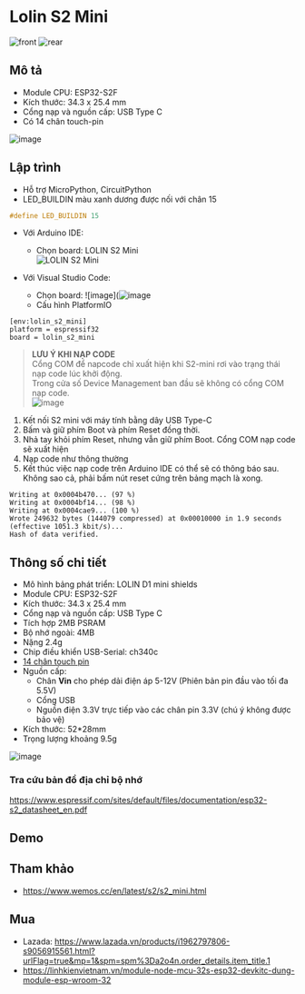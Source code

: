 # Lolin S2 Mini

 ![front](https://www.wemos.cc/en/latest/_static/boards/s2_mini_v1.0.0_1_16x16.jpg)
 ![rear](https://www.wemos.cc/en/latest/_images/s2_mini_v1.0.0_2_16x16.jpg)
 
## Mô tả 
- Module CPU: ESP32-S2F
- Kích thước: 34.3 x 25.4 mm
- Cổng nạp và nguồn cấp: USB Type C
- Có 14 chân touch-pin 

![image](https://www.wemos.cc/en/latest/_images/s2_mini_v1.0.0_4_16x9.jpg)

## Lập trình
- Hỗ trợ MicroPython, CircuitPython 
- LED_BUILDIN  màu xanh dương được nối với chân 15 

```C
#define LED_BUILDIN 15
```

- Với Arduino IDE:
  - Chọn board: LOLIN S2 Mini \
 ![LOLIN S2 Mini](https://github.com/neittien0110/MCU/assets/8079397/4b1d4ec0-1c73-496e-97b4-28ca0eaae8c3)

- Với Visual Studio Code:
  - Chọn board: ![image](![image](https://github.com/neittien0110/MCU/assets/8079397/f3888ef4-1e7d-43d8-9db7-f72375b806c1)
  - Cấu hình PlatformIO

```env
[env:lolin_s2_mini]
platform = espressif32
board = lolin_s2_mini
```

> **LƯU Ý KHI NẠP CODE** \
Cổng COM để napcode chỉ xuất hiện khi S2-mini rơi vào trạng thái nạp code lúc khởi động.  
Trong cửa số Device Management ban đầu sẽ không có cổng COM nạp code.\
![image](https://github.com/neittien0110/MCU/assets/8079397/7173f279-b22e-41ca-b5da-b7482cb5949e)
1. Kết nối S2 mini với máy tính bằng dây USB Type-C
2. Bấm và giữ phím Boot và phím Reset đồng thời.
3. Nhả tay khỏi phím Reset, nhưng vẫn giữ phím Boot.
   Cổng COM nạp code sẽ xuất hiện
5. Nạp code như thông thường
6. Kết thúc việc nạp code trên Arduino IDE có thể sẽ có thông báo sau. Không sao cả, phải bấm nút reset cứng trên bảng mạch là xong.
```dos
Writing at 0x0004b470... (97 %)
Writing at 0x0004bf14... (98 %)
Writing at 0x0004cae9... (100 %)
Wrote 249632 bytes (144079 compressed) at 0x00010000 in 1.9 seconds (effective 1051.3 kbit/s)...
Hash of data verified.
```

## Thông số chi tiết
- Mô hình bảng phát triển: LOLIN D1 mini shields
- Module CPU: ESP32-S2F
- Kích thước: 34.3 x 25.4 mm
- Cổng nạp và nguồn cấp: USB Type C
- Tích hợp 2MB PSRAM
- Bộ nhớ ngoài: 4MB
- Nặng 2.4g
- Chip điều khiển USB-Serial: ch340c
- [14 chân touch pin](https://docs.espressif.com/projects/esp-idf/en/stable/esp32s2/api-reference/peripherals/touch_pad.html)
- Nguồn cấp:
  - Chân **Vin** cho phép dải điện áp 5-12V (Phiên bản pin đầu vào tối đa 5.5V)
  - Cổng USB
  - Nguồn điện 3.3V trực tiếp vào các chân pin 3.3V (chú ý không được bảo vệ)
- Kích thước: 52*28mm
- Trọng lượng khoảng 9.5g

![image](https://github.com/neittien0110/MCU/assets/8079397/cd9d75d5-f80b-4bc0-87c7-5fac6f4a260d)

### Tra cứu bản đồ địa chỉ bộ nhớ

<https://www.espressif.com/sites/default/files/documentation/esp32-s2_datasheet_en.pdf>


## Demo

## Tham khảo
 - <https://www.wemos.cc/en/latest/s2/s2_mini.html>
  
## Mua
- Lazada: <https://www.lazada.vn/products/i1962797806-s9056915561.html?urlFlag=true&mp=1&spm=spm%3Da2o4n.order_details.item_title.1>
- https://linhkienvietnam.vn/module-node-mcu-32s-esp32-devkitc-dung-module-esp-wroom-32
